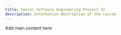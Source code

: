 ```yaml
---
title: Senior Software Engineering Project II
description: Informative description of the course
---
```


Add main content here